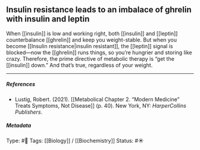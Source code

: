 ## Insulin resistance leads to an imbalace of ghrelin with insulin and leptin  # 

When [[insulin]] is low and working right, both [[insulin]] and [[leptin]] counterbalance [[ghrelin]] and keep you weight-stable. But when you become [[Insulin resistance|insulin resistant]], the [[leptin]] signal is blocked—now the [[ghrelin]] runs things, so you’re hungrier and storing like crazy. Therefore, the prime directive of metabolic therapy is “get the [[insulin]] down.” And that’s true, regardless of your weight.

___

##### References

- Lustig, Robert. (2021). [[Metabolical Chapter 2. “Modern Medicine” Treats Symptoms, Not Disease]] (p. 40). New York, NY: _HarperCollins Publishers_.

##### Metadata

Type: #🔴 
Tags: [[Biology]] / [[Biochemistry]]
Status: #☀️ 